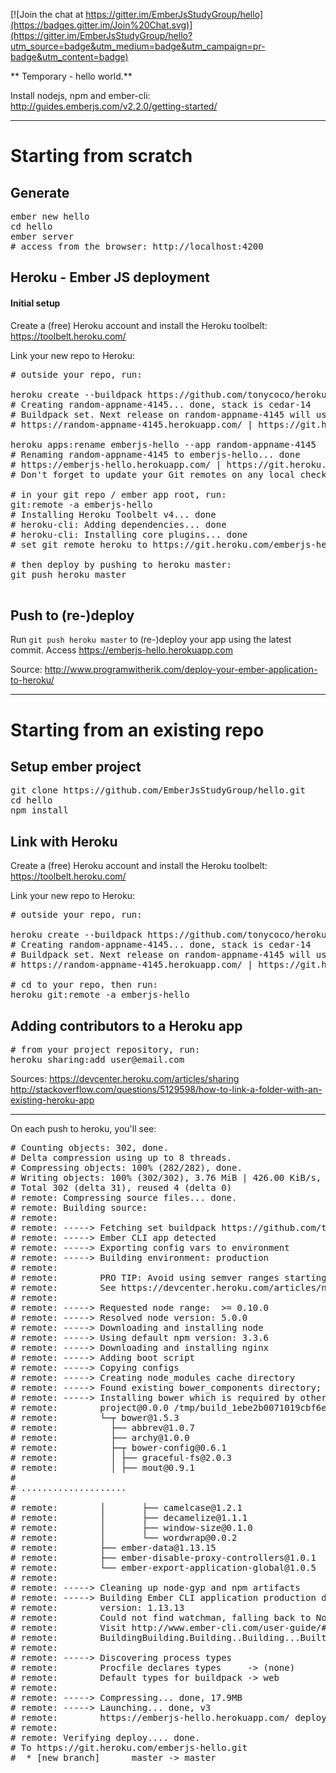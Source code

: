[![Join the chat at https://gitter.im/EmberJsStudyGroup/hello](https://badges.gitter.im/Join%20Chat.svg)](https://gitter.im/EmberJsStudyGroup/hello?utm_source=badge&utm_medium=badge&utm_campaign=pr-badge&utm_content=badge)

** Temporary - hello world.**

Install nodejs, npm and ember-cli: http://guides.emberjs.com/v2.2.0/getting-started/

----

# Starting from scratch

## Generate

<pre>
ember new hello
cd hello
ember server
# access from the browser: http://localhost:4200
</pre>

## Heroku - Ember JS deployment

#### Initial setup

Create a (free) Heroku account and install the Heroku toolbelt: https://toolbelt.heroku.com/

Link your new repo to Heroku:

<pre>
# outside your repo, run:

heroku create --buildpack https://github.com/tonycoco/heroku-buildpack-ember-cli.git
# Creating random-appname-4145... done, stack is cedar-14
# Buildpack set. Next release on random-appname-4145 will use https://github.com/tonycoco/heroku-buildpack-ember-cli.git.
# https://random-appname-4145.herokuapp.com/ | https://git.heroku.com/random-appname-4145.git

heroku apps:rename emberjs-hello --app random-appname-4145
# Renaming random-appname-4145 to emberjs-hello... done
# https://emberjs-hello.herokuapp.com/ | https://git.heroku.com/emberjs-hello.git
# Don't forget to update your Git remotes on any local checkouts.

# in your git repo / ember app root, run:
git:remote -a emberjs-hello
# Installing Heroku Toolbelt v4... done
# heroku-cli: Adding dependencies... done
# heroku-cli: Installing core plugins... done
# set git remote heroku to https://git.heroku.com/emberjs-hello.git

# then deploy by pushing to heroku master:
git push heroku master

</pre>

## Push to (re-)deploy

Run `git push heroku master` to (re-)deploy your app using the latest commit.
Access https://emberjs-hello.herokuapp.com

Source: http://www.programwitherik.com/deploy-your-ember-application-to-heroku/

----

# Starting from an existing repo


## Setup ember project

<pre>
git clone https://github.com/EmberJsStudyGroup/hello.git
cd hello
npm install
</pre>

## Link with Heroku

Create a (free) Heroku account and install the Heroku toolbelt: https://toolbelt.heroku.com/

Link your new repo to Heroku:

<pre>
# outside your repo, run:

heroku create --buildpack https://github.com/tonycoco/heroku-buildpack-ember-cli.git
# Creating random-appname-4145... done, stack is cedar-14
# Buildpack set. Next release on random-appname-4145 will use https://github.com/tonycoco/heroku-buildpack-ember-cli.git.
# https://random-appname-4145.herokuapp.com/ | https://git.heroku.com/random-appname-4145.git

# cd to your repo, then run:
heroku git:remote -a emberjs-hello
</pre>


## Adding contributors to a Heroku app

<pre>
# from your project repository, run:
heroku sharing:add user@email.com
</pre>


Sources:
https://devcenter.heroku.com/articles/sharing
http://stackoverflow.com/questions/5129598/how-to-link-a-folder-with-an-existing-heroku-app


----

On each push to heroku, you'll see:

<pre>
# Counting objects: 302, done.
# Delta compression using up to 8 threads.
# Compressing objects: 100% (282/282), done.
# Writing objects: 100% (302/302), 3.76 MiB | 426.00 KiB/s, done.
# Total 302 (delta 31), reused 4 (delta 0)
# remote: Compressing source files... done.
# remote: Building source:
# remote:
# remote: -----> Fetching set buildpack https://github.com/tonycoco/heroku-buildpack-ember-cli.git... done
# remote: -----> Ember CLI app detected
# remote: -----> Exporting config vars to environment
# remote: -----> Building environment: production
# remote:
# remote:        PRO TIP: Avoid using semver ranges starting with '>' in engines.node
# remote:        See https://devcenter.heroku.com/articles/nodejs-support
# remote:
# remote: -----> Requested node range:  >= 0.10.0
# remote: -----> Resolved node version: 5.0.0
# remote: -----> Downloading and installing node
# remote: -----> Using default npm version: 3.3.6
# remote: -----> Downloading and installing nginx
# remote: -----> Adding boot script
# remote: -----> Copying configs
# remote: -----> Creating node_modules cache directory
# remote: -----> Found existing bower_components directory; skipping cache
# remote: -----> Installing bower which is required by other dependencies
# remote:        project@0.0.0 /tmp/build_1ebe2b0071019cbf6ed7309ed1a57203
# remote:        └─┬ bower@1.5.3
# remote:          ├── abbrev@1.0.7
# remote:          ├── archy@1.0.0
# remote:          ├─┬ bower-config@0.6.1
# remote:          │ ├── graceful-fs@2.0.3
# remote:          │ ├── mout@0.9.1
#
# ....................
#
# remote:        │       ├── camelcase@1.2.1
# remote:        │       ├── decamelize@1.1.1
# remote:        │       ├── window-size@0.1.0
# remote:        │       └── wordwrap@0.0.2
# remote:        ├── ember-data@1.13.15
# remote:        ├── ember-disable-proxy-controllers@1.0.1
# remote:        └── ember-export-application-global@1.0.5
# remote:
# remote: -----> Cleaning up node-gyp and npm artifacts
# remote: -----> Building Ember CLI application production distribution
# remote:        version: 1.13.13
# remote:        Could not find watchman, falling back to NodeWatcher for file system events.
# remote:        Visit http://www.ember-cli.com/user-guide/#watchman for more info.
# remote:        BuildingBuilding.Building..Building...Built project successfully. Stored in "dist/".
# remote:
# remote: -----> Discovering process types
# remote:        Procfile declares types     -> (none)
# remote:        Default types for buildpack -> web
# remote:
# remote: -----> Compressing... done, 17.9MB
# remote: -----> Launching... done, v3
# remote:        https://emberjs-hello.herokuapp.com/ deployed to Heroku
# remote:
# remote: Verifying deploy.... done.
# To https://git.heroku.com/emberjs-hello.git
#  * [new branch]      master -> master
</pre>
